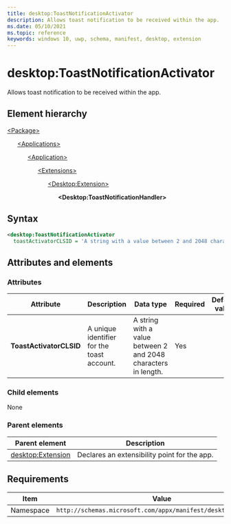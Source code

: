```yaml
---
title: desktop:ToastNotificationActivator
description: Allows toast notification to be received within the app.
ms.date: 05/10/2021
ms.topic: reference
keywords: windows 10, uwp, schema, manifest, desktop, extension 
---
```


# desktop:ToastNotificationActivator

Allows toast notification to be received within the app.

## Element hierarchy

[\<Package\>](element-package.md)

&nbsp;&nbsp;&nbsp;&nbsp;&nbsp;&nbsp;[\<Applications\>](element-applications.md)

&nbsp;&nbsp;&nbsp;&nbsp;&nbsp;&nbsp;&nbsp;&nbsp;&nbsp;&nbsp;&nbsp;&nbsp;[\<Application\>](element-application.md)

&nbsp;&nbsp;&nbsp;&nbsp;&nbsp;&nbsp;&nbsp;&nbsp;&nbsp;&nbsp;&nbsp;&nbsp;&nbsp;&nbsp;&nbsp;&nbsp;&nbsp;&nbsp;[\<Extensions\>](element-1-extensions.md)

&nbsp;&nbsp;&nbsp;&nbsp;&nbsp;&nbsp;&nbsp;&nbsp;&nbsp;&nbsp;&nbsp;&nbsp;&nbsp;&nbsp;&nbsp;&nbsp;&nbsp;&nbsp;&nbsp;&nbsp;&nbsp;&nbsp;&nbsp;&nbsp;[\<Desktop:Extension\>](element-desktop-extension.md)

&nbsp;&nbsp;&nbsp;&nbsp;&nbsp;&nbsp;&nbsp;&nbsp;&nbsp;&nbsp;&nbsp;&nbsp;&nbsp;&nbsp;&nbsp;&nbsp;&nbsp;&nbsp;&nbsp;&nbsp;&nbsp;&nbsp;&nbsp;&nbsp;&nbsp;&nbsp;&nbsp;&nbsp;&nbsp;&nbsp;**\<Desktop:ToastNotificationHandler\>**

## Syntax

```xml
<desktop:ToastNotificationActivator
  toastActivatorCLSID = 'A string with a value between 2 and 2048 characters in length.' />
```

## Attributes and elements

### Attributes

| Attribute | Description | Data type | Required | Default value |
|-|-|-|-|-|
| **ToastActivatorCLSID** | A unique identifier for the toast account. | A string with a value between 2 and 2048 characters in length. | Yes |  |

### Child elements

None

### Parent elements

| Parent element | Description |
|-|-|
| [desktop:Extension](element-desktop-extensions.md) | Declares an extensibility point for the app. |

## Requirements

| Item  | Value  |
|--|--|
| Namespace | `http://schemas.microsoft.com/appx/manifest/desktop/windows10` |
